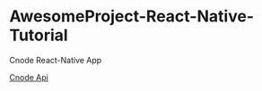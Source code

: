 # AwesomeProject-React-Native-Tutorial

Cnode React-Native App

[Cnode Api](https://cnodejs.org/api)
